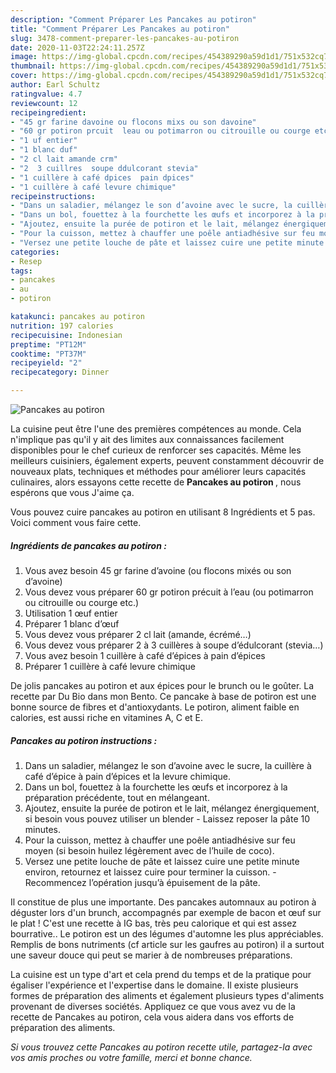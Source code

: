 ```yaml
---
description: "Comment Préparer Les Pancakes au potiron"
title: "Comment Préparer Les Pancakes au potiron"
slug: 3478-comment-preparer-les-pancakes-au-potiron
date: 2020-11-03T22:24:11.257Z
image: https://img-global.cpcdn.com/recipes/454389290a59d1d1/751x532cq70/pancakes-au-potiron-photo-principale-de-la-recette.jpg
thumbnail: https://img-global.cpcdn.com/recipes/454389290a59d1d1/751x532cq70/pancakes-au-potiron-photo-principale-de-la-recette.jpg
cover: https://img-global.cpcdn.com/recipes/454389290a59d1d1/751x532cq70/pancakes-au-potiron-photo-principale-de-la-recette.jpg
author: Earl Schultz
ratingvalue: 4.7
reviewcount: 12
recipeingredient:
- "45 gr farine davoine ou flocons mixs ou son davoine"
- "60 gr potiron prcuit  leau ou potimarron ou citrouille ou courge etc"
- "1 uf entier"
- "1 blanc duf"
- "2 cl lait amande crm"
- "2  3 cuillres  soupe ddulcorant stevia"
- "1 cuillère à café dpices  pain dpices"
- "1 cuillère à café levure chimique"
recipeinstructions:
- "Dans un saladier, mélangez le son d’avoine avec le sucre, la cuillère à café d’épice à pain d’épices et la levure chimique."
- "Dans un bol, fouettez à la fourchette les œufs et incorporez à la préparation précédente, tout en mélangeant."
- "Ajoutez, ensuite la purée de potiron et le lait, mélangez énergiquement, si besoin vous pouvez utiliser un blender Laissez reposer la pâte 10 minutes."
- "Pour la cuisson, mettez à chauffer une poêle antiadhésive sur feu moyen (si besoin huilez légèrement avec de l’huile de coco)."
- "Versez une petite louche de pâte et laissez cuire une petite minute environ, retournez et laissez cuire pour terminer la cuisson. Recommencez l’opération jusqu’à épuisement de la pâte."
categories:
- Resep
tags:
- pancakes
- au
- potiron

katakunci: pancakes au potiron 
nutrition: 197 calories
recipecuisine: Indonesian
preptime: "PT12M"
cooktime: "PT37M"
recipeyield: "2"
recipecategory: Dinner

---
```



![Pancakes au potiron](https://img-global.cpcdn.com/recipes/454389290a59d1d1/751x532cq70/pancakes-au-potiron-photo-principale-de-la-recette.jpg)

La cuisine peut être l'une des premières compétences au monde. Cela n'implique pas qu'il y ait des limites aux connaissances facilement disponibles pour le chef curieux de renforcer ses capacités. Même les meilleurs cuisiniers, également experts, peuvent constamment découvrir de nouveaux plats, techniques et méthodes pour améliorer leurs capacités culinaires, alors essayons cette recette de <strong> Pancakes au potiron </strong>, nous espérons que vous J'aime ça.

<!--inarticleads1-->

Vous pouvez cuire pancakes au potiron en utilisant 8 Ingrédients et 5 pas. Voici comment vous faire cette.

##### Ingrédients de pancakes au potiron :

1. Vous avez besoin 45 gr farine d’avoine (ou flocons mixés ou son d’avoine)
1. Vous devez vous préparer 60 gr potiron précuit à l’eau (ou potimarron ou citrouille ou courge etc.)
1. Utilisation 1 œuf entier
1. Préparer 1 blanc d’œuf
1. Vous devez vous préparer 2 cl lait (amande, écrémé…)
1. Vous devez vous préparer 2 à 3 cuillères à soupe d’édulcorant (stevia…)
1. Vous avez besoin 1 cuillère à café d’épices à pain d’épices
1. Préparer 1 cuillère à café levure chimique


De jolis pancakes au potiron et aux épices pour le brunch ou le goûter. La recette par Du Bio dans mon Bento. Ce pancake à base de potiron est une bonne source de fibres et d&#39;antioxydants. Le potiron, aliment faible en calories, est aussi riche en vitamines A, C et E. 

<!--inarticleads2-->

##### Pancakes au potiron instructions :

1. Dans un saladier, mélangez le son d’avoine avec le sucre, la cuillère à café d’épice à pain d’épices et la levure chimique.
1. Dans un bol, fouettez à la fourchette les œufs et incorporez à la préparation précédente, tout en mélangeant.
1. Ajoutez, ensuite la purée de potiron et le lait, mélangez énergiquement, si besoin vous pouvez utiliser un blender - Laissez reposer la pâte 10 minutes.
1. Pour la cuisson, mettez à chauffer une poêle antiadhésive sur feu moyen (si besoin huilez légèrement avec de l’huile de coco).
1. Versez une petite louche de pâte et laissez cuire une petite minute environ, retournez et laissez cuire pour terminer la cuisson. - Recommencez l’opération jusqu’à épuisement de la pâte.


Il constitue de plus une importante. Des pancakes automnaux au potiron à déguster lors d&#39;un brunch, accompagnés par exemple de bacon et œuf sur le plat ! C&#39;est une recette à IG bas, très peu calorique et qui est assez bourrative.. Le potiron est un des légumes d&#39;automne les plus appréciables. Remplis de bons nutriments (cf article sur les gaufres au potiron) il a surtout une saveur douce qui peut se marier à de nombreuses préparations. 

<!--inarticleads1-->

<p>
La cuisine est un type d'art et cela prend du temps et de la pratique pour égaliser l'expérience et l'expertise dans le domaine. Il existe plusieurs formes de préparation des aliments et également plusieurs types d'aliments provenant de diverses sociétés. Appliquez ce que vous avez vu de la recette de Pancakes au potiron, cela vous aidera dans vos efforts de préparation des aliments.
</p>

<p>
<i>Si vous trouvez cette Pancakes au potiron recette utile, partagez-la avec vos amis proches ou votre famille, merci et bonne chance.</i>
</p>
